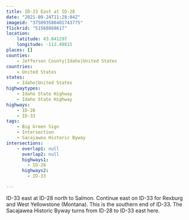 ```yaml
---
title: ID-33 East at ID-28
date: "2021-09-24T11:28:04Z"
imageid: "375093586401743775"
flickrid: "51568868617"
location:
    latitude: 43.841297
    longitude: -112.49815
places: []
counties:
    - Jefferson County|Idaho|United States
countries:
    - United States
states:
    - Idaho|United States
highwaytypes:
    - Idaho State Highway
    - Idaho State Highway
highways:
    - ID-28
    - ID-33
tags:
    - Big Green Sign
    - Intersection
    - Sacajawea Historic Byway
intersections:
    - overlap1: null
      overlap2: null
      highways1:
        - ID-28
      highways2:
        - ID-33

---
```

ID-33 east at ID-28 north to Salmon.  Continue east on ID-33 for Rexburg and West Yellowstone (Montana).  This is the southern end of ID-33.  The Sacajawea Historic Byway turns from ID-28 to ID-33 east here.